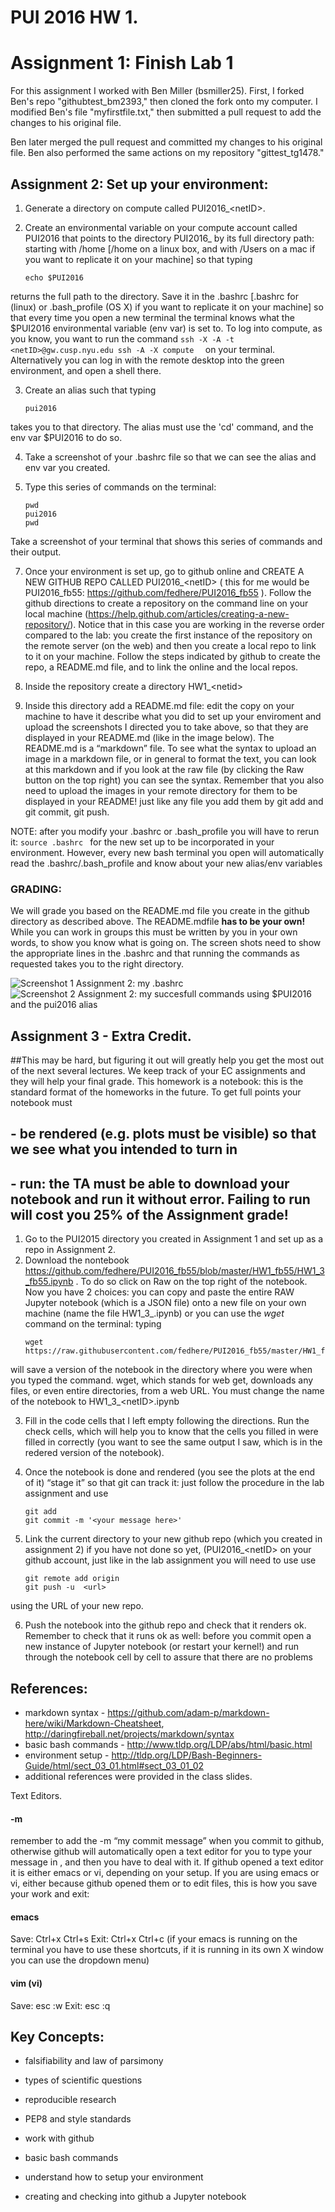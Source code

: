 # PUI 2016 HW 1.  

# Assignment 1: Finish Lab 1

For this assignment I worked with Ben Miller (bsmiller25). First, I forked Ben's repo "githubtest_bm2393," then cloned the fork onto my computer. I modified Ben's file "myfirstfile.txt," then submitted a pull request to add the changes to his original file. 

Ben later merged the pull request and committed my changes to his original file. Ben also performed the same actions on my repository "gittest_tg1478."



## Assignment 2: Set up your environment: 

1. Generate a directory on compute called PUI2016_\<netID>. 

2. Create an environmental variable on your compute account called PUI2016 that points to the directory PUI2016_<netID> by its full directory path: starting with /home [/home on a linux box, and with /Users on a mac if you want to replicate it on your machine] so that typing 
	```
	echo $PUI2016 
	```
returns the full path to the directory. Save  it in the .bashrc [.bashrc for (linux) or .bash_profile (OS X) if you want to replicate it on your machine] so that every time you open a new terminal the terminal knows what the $PUI2016 environmental variable (env var) is set to. To log into compute, as you know, you want to run the command 
	```
	ssh -X -A -t <netID>@gw.cusp.nyu.edu ssh -A -X compute 	
	```
on your terminal. Alternatively you can log in with the remote desktop into the green environment, and open a shell there.

3. Create an alias such that typing 
 	```
	pui2016 
	```
takes you to that directory. The alias must use the 'cd' command, and the env var $PUI2016 to do so. 

4. Take a screenshot of your .bashrc file so that we can see the alias and env var you created. 

6. Type this series of commands on the terminal:	
	```
	pwd
	pui2016
	pwd
	```
Take a screenshot of your terminal that shows this series of commands and their output. 

7. Once your environment is set up, go to github online and CREATE A NEW GITHUB REPO CALLED PUI2016_\<netID> ( this for me would be PUI2016_fb55: https://github.com/fedhere/PUI2016_fb55 ). Follow the github directions to create a repository on the command line on your local machine (https://help.github.com/articles/creating-a-new-repository/).  Notice that in this case you are working in the reverse order compared to the lab: you create the first instance of the repository on the remote server (on the web) and then you create a local repo to link to it on your machine. Follow the steps indicated by github to create the repo, a README.md file, and to link the online and the local repos. 

8. Inside the repository create a directory HW1_\<netid>

9. Inside this directory add a README.md file: edit the copy on your machine to have it describe what you did to set up your enviroment and upload the screenshots I directed you to take above, so that they are displayed in your README.md (like in the image below). The README.md is a “markdown” file. To see what the syntax to upload an image in a markdown file, or in general to format the text, you can look at this markdown and if you look at the raw file (by clicking the Raw button on the top right) you can see the syntax. 
Remember that you also need to upload the images in your remote directory for them to be displayed in your README! just like any file you add them by git add and git commit, git push.

NOTE: after you modify your .bashrc or .bash_profile you will have to rerun it:
	```
	source .bashrc 
	```
for the new set up to be incorporated in your environment. However, every new bash terminal you open will automatically read the .bashrc/.bash_profile and know about your new alias/env variables

### GRADING: 
We will grade you based on the README.md file you create in the github directory as described above. The README.mdfile **has to be your own!** While you can work in groups this must be written by you in your own words, to show you know what is going on. The screen shots need to show the appropriate lines in the .bashrc and that running the commands as requested takes you to the right directory.

![Screenshot 1 Assignment 2: my .bashrc](HW1_SS1.png)
![Screenshot 2 Assignment 2: my succesfull commands using $PUI2016 and the pui2016 alias](HW1_SS2.png)

## Assignment 3 - Extra Credit. 

##This may be hard, but figuring it out will greatly help you get the most out of the next several lectures. We keep track of your EC assignments and they will help your final grade. This homework is a notebook: this is the standard format of the homeworks in the future. To get full points your notebook must
## - be rendered (e.g. plots must be visible) so that we see what you intended to turn in
## - run: the TA must be able to download your notebook and run it without error. Failing to run will cost you 25% of the Assignment grade! 

1. Go to the PUI2015 directory you created in Assignment 1 and set up as a repo in Assignment 2.
2. Download the nontebook https://github.com/fedhere/PUI2016_fb55/blob/master/HW1_fb55/HW1_3_fb55.ipynb
. To do so click on Raw on the top right of the notebook. 
Now you have 2 choices: you can copy and paste the entire RAW Jupyter notebook (which is  a JSON file) onto a new file on your own machine (name the file HW1_3_<netID>.ipynb) or you can use the <i>wget</i> command on the terminal: typing 
	```
	wget https://raw.githubusercontent.com/fedhere/PUI2016_fb55/master/HW1_fb55/HW1_3_fb55.ipynb
	```
will save a version of the notebook in the directory where you were when you typed the command. wget, which stands for web get, downloads any files, or even entire directories, from a web URL. You must change the name of the notebook to HW1_3_\<netID>.ipynb

3. Fill in the code cells that I left empty following the directions. Run the check cells, which will help you to know that the cells you filled in were filled in correctly (you want to see the same output I saw, which is in the redered version of the notebook).

4. Once the notebook is done and rendered (you see the plots at the end of it) “stage it” so that git can track it: just follow the procedure in the lab assignment and use 
	```
	git add 
	git commit -m '<your message here>'
	```
5. Link the current directory to your new github repo (which you created in assignment 2) if you have not done so yet, (PUI2016_\<netID> on your github account, just like in the lab assignment you will need to use use 
 	```
	git remote add origin 
	git push -u  <url> 
	```
using the URL of your new repo.

6. Push the notebook into the github repo and check that it renders ok. Remember to check that it runs ok as well: before you commit open a new instance of Jupyter notebook (or restart your kernel!) and run through the notebook cell by cell to assure that there are no problems








## References: 
- markdown syntax - https://github.com/adam-p/markdown-here/wiki/Markdown-Cheatsheet, http://daringfireball.net/projects/markdown/syntax
- basic bash commands - http://www.tldp.org/LDP/abs/html/basic.html
- environment setup - http://tldp.org/LDP/Bash-Beginners-Guide/html/sect_03_01.html#sect_03_01_02
- additional references were provided in the class slides.

Text Editors. 

#### -m

remember to add the -m “my commit message” when you commit to github, otherwise github will automatically open a text editor for you to type your message in , and then you have to deal with it. If github opened a text editor it is either emacs or vi, depending on your setup. If you are using emacs or vi, either because github opened them or to edit files, this is how you save your work and exit:

#### emacs 

Save: Ctrl+x Ctrl+s
Exit: Ctrl+x Ctrl+c
(if your emacs is running on the terminal you have to use these shortcuts, if it is running in its own X window you can use the dropdown menu)

#### vim (vi)

Save: esc :w
Exit: esc :q


## Key Concepts: 

- falsifiability and law of parsimony
- types of scientific questions
- reproducible research
- PEP8 and style standards 

- work with github 
- basic bash commands
- understand how to setup your environment
- creating and checking into github a Jupyter notebook

